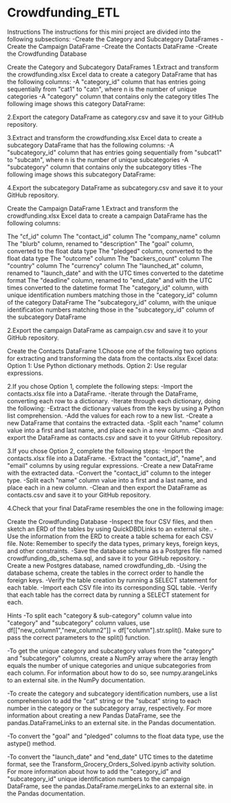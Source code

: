 # Crowdfunding_ETL

Instructions
The instructions for this mini project are divided into the following subsections:
-Create the Category and Subcategory DataFrames
-Create the Campaign DataFrame
-Create the Contacts DataFrame
-Create the Crowdfunding Database

Create the Category and Subcategory DataFrames
1.Extract and transform the crowdfunding.xlsx Excel data to create a category DataFrame that has the following columns:
-A "category_id" column that has entries going sequentially from "cat1" to "catn", where n is the number of unique categories
-A "category" column that contains only the category titles
The following image shows this category DataFrame:

2.Export the category DataFrame as category.csv and save it to your GitHub repository.

3.Extract and transform the crowdfunding.xlsx Excel data to create a subcategory DataFrame that has the following columns:
-A "subcategory_id" column that has entries going sequentially from "subcat1" to "subcatn", where n is the number of unique subcategories
-A "subcategory" column that contains only the subcategory titles
-The following image shows this subcategory DataFrame:

4.Export the subcategory DataFrame as subcategory.csv and save it to your GitHub repository.

Create the Campaign DataFrame
1.Extract and transform the crowdfunding.xlsx Excel data to create a campaign DataFrame has the following columns:

The "cf_id" column
The "contact_id" column
The "company_name" column
The "blurb" column, renamed to "description"
The "goal" column, converted to the float data type
The "pledged" column, converted to the float data type
The "outcome" column
The "backers_count" column
The "country" column
The "currency" column
The "launched_at" column, renamed to "launch_date" and with the UTC times converted to the datetime format
The "deadline" column, renamed to "end_date" and with the UTC times converted to the datetime format
The "category_id" column, with unique identification numbers matching those in the "category_id" column of the category DataFrame
The "subcategory_id" column, with the unique identification numbers matching those in the "subcategory_id" column of the subcategory DataFrame

2.Export the campaign DataFrame as campaign.csv and save it to your GitHub repository.

Create the Contacts DataFrame
1.Choose one of the following two options for extracting and transforming the data from the contacts.xlsx Excel data:
Option 1: Use Python dictionary methods.
Option 2: Use regular expressions.

2.If you chose Option 1, complete the following steps:
-Import the contacts.xlsx file into a DataFrame.
-Iterate through the DataFrame, converting each row to a dictionary.
-Iterate through each dictionary, doing the following:
-Extract the dictionary values from the keys by using a Python list comprehension.
-Add the values for each row to a new list.
-Create a new DataFrame that contains the extracted data.
-Split each "name" column value into a first and last name, and place each in a new column.
-Clean and export the DataFrame as contacts.csv and save it to your GitHub repository.

3.If you chose Option 2, complete the following steps:
-Import the contacts.xlsx file into a DataFrame.
-Extract the "contact_id", "name", and "email" columns by using regular expressions.
-Create a new DataFrame with the extracted data.
-Convert the "contact_id" column to the integer type.
-Split each "name" column value into a first and a last name, and place each in a new column.
-Clean and then export the DataFrame as contacts.csv and save it to your GitHub repository.

4.Check that your final DataFrame resembles the one in the following image:

Create the Crowdfunding Database
-Inspect the four CSV files, and then sketch an ERD of the tables by using QuickDBDLinks to an external site..
-Use the information from the ERD to create a table schema for each CSV file.
Note: Remember to specify the data types, primary keys, foreign keys, and other constraints.
-Save the database schema as a Postgres file named crowdfunding_db_schema.sql, and save it to your GitHub repository.
-Create a new Postgres database, named crowdfunding_db.
-Using the database schema, create the tables in the correct order to handle the foreign keys.
-Verify the table creation by running a SELECT statement for each table.
-Import each CSV file into its corresponding SQL table.
-Verify that each table has the correct data by running a SELECT statement for each.

Hints
-To split each "category & sub-category" column value into "category" and "subcategory" column values, use df[["new_column1","new_column2"]] = df["column"].str.split(). Make sure to pass the correct parameters to the split() function.

-To get the unique category and subcategory values from the "category" and "subcategory" columns, create a NumPy array where the array length equals the number of unique categories and unique subcategories from each column. For information about how to do so, see numpy.arangeLinks to an external site. in the NumPy documentation.

-To create the category and subcategory identification numbers, use a list comprehension to add the "cat" string or the "subcat" string to each number in the category or the subcategory array, respectively.
For more information about creating a new Pandas DataFrame, see the pandas.DataFrameLinks to an external site. in the Pandas documentation.

-To convert the "goal" and "pledged" columns to the float data type, use the astype() method.

-To convert the "launch_date" and "end_date" UTC times to the datetime format, see the Transform_Grocery_Orders_Solved.ipynb activity solution.
For more information about how to add the "category_id" and "subcategory_id" unique identification numbers to the campaign DataFrame, see the pandas.DataFrame.mergeLinks to an external site. in the Pandas documentation.
